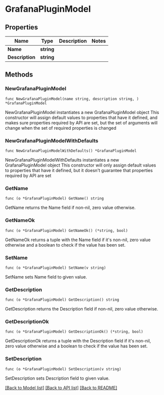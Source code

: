# GrafanaPluginModel

## Properties

Name | Type | Description | Notes
------------ | ------------- | ------------- | -------------
**Name** | **string** |  | 
**Description** | **string** |  | 

## Methods

### NewGrafanaPluginModel

`func NewGrafanaPluginModel(name string, description string, ) *GrafanaPluginModel`

NewGrafanaPluginModel instantiates a new GrafanaPluginModel object
This constructor will assign default values to properties that have it defined,
and makes sure properties required by API are set, but the set of arguments
will change when the set of required properties is changed

### NewGrafanaPluginModelWithDefaults

`func NewGrafanaPluginModelWithDefaults() *GrafanaPluginModel`

NewGrafanaPluginModelWithDefaults instantiates a new GrafanaPluginModel object
This constructor will only assign default values to properties that have it defined,
but it doesn't guarantee that properties required by API are set

### GetName

`func (o *GrafanaPluginModel) GetName() string`

GetName returns the Name field if non-nil, zero value otherwise.

### GetNameOk

`func (o *GrafanaPluginModel) GetNameOk() (*string, bool)`

GetNameOk returns a tuple with the Name field if it's non-nil, zero value otherwise
and a boolean to check if the value has been set.

### SetName

`func (o *GrafanaPluginModel) SetName(v string)`

SetName sets Name field to given value.


### GetDescription

`func (o *GrafanaPluginModel) GetDescription() string`

GetDescription returns the Description field if non-nil, zero value otherwise.

### GetDescriptionOk

`func (o *GrafanaPluginModel) GetDescriptionOk() (*string, bool)`

GetDescriptionOk returns a tuple with the Description field if it's non-nil, zero value otherwise
and a boolean to check if the value has been set.

### SetDescription

`func (o *GrafanaPluginModel) SetDescription(v string)`

SetDescription sets Description field to given value.



[[Back to Model list]](../README.md#documentation-for-models) [[Back to API list]](../README.md#documentation-for-api-endpoints) [[Back to README]](../README.md)


